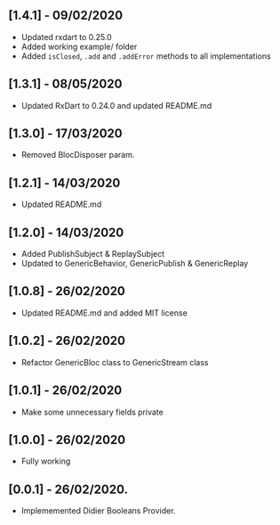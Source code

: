 ## [1.4.1] - 09/02/2020

* Updated rxdart to 0.25.0
* Added working example/ folder
* Added `isClosed`, `.add` and `.addError` methods to all implementations

## [1.3.1] - 08/05/2020

* Updated RxDart to 0.24.0 and updated README.md

## [1.3.0] - 17/03/2020

* Removed BlocDisposer param.

## [1.2.1] - 14/03/2020

* Updated README.md

## [1.2.0] - 14/03/2020

* Added PublishSubject & ReplaySubject
* Updated to GenericBehavior, GenericPublish & GenericReplay

## [1.0.8] - 26/02/2020

* Updated README.md and added MIT license

## [1.0.2] - 26/02/2020

* Refactor GenericBloc class to GenericStream class

## [1.0.1] - 26/02/2020

* Make some unnecessary fields private

## [1.0.0] - 26/02/2020

* Fully working

## [0.0.1] - 26/02/2020.

* Implememented Didier Booleans Provider.
